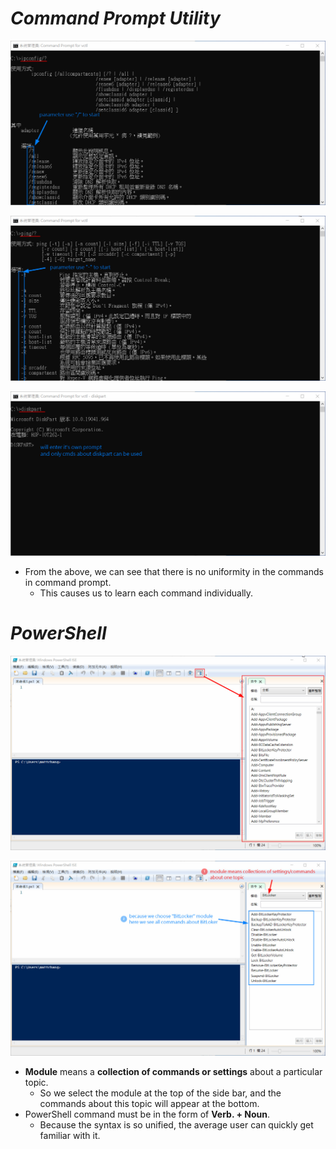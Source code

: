 # **_Command Prompt Utility_**

![Alt ipconfig](pic/bandicam%202022-10-01%2004-15-18-626.jpg)

![Alt ping](pic/bandicam%202022-10-01%2004-15-51-258.jpg)

![Alt diskpart](pic/bandicam%202022-10-01%2004-16-54-946.jpg)

- From the above, we can see that there is no uniformity in the commands in command prompt.
  - This causes us to learn each command individually.

# **_PowerShell_**

![Alt powershell cli side bar](pic/bandicam%202022-10-01%2004-18-43-436.jpg)

![Alt module and command](pic/bandicam%202022-10-01%2004-20-28-107.jpg)

- **Module** means a **collection of commands or settings** about a particular topic.
  - So we select the module at the top of the side bar, and the commands about this topic will appear at the bottom.
- PowerShell command must be in the form of **Verb. + Noun**.
  - Because the syntax is so unified, the average user can quickly get familiar with it.
